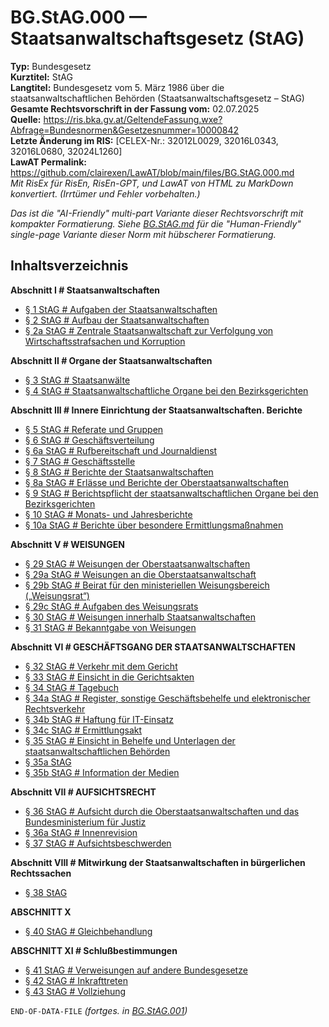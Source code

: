 # BG.StAG.000 — Staatsanwaltschaftsgesetz (StAG)
**Typ:** Bundesgesetz  
**Kurztitel:** StAG  
**Langtitel:** Bundesgesetz vom 5. März 1986 über die staatsanwaltschaftlichen Behörden (Staatsanwaltschaftsgesetz – StAG)  
**Gesamte Rechtsvorschrift in der Fassung vom:** 02.07.2025  
**Quelle:** https://ris.bka.gv.at/GeltendeFassung.wxe?Abfrage=Bundesnormen&Gesetzesnummer=10000842  
**Letzte Änderung im RIS:** [CELEX-Nr.: 32012L0029, 32016L0343, 32016L0680, 32024L1260]  
**LawAT Permalink:** https://github.com/clairexen/LawAT/blob/main/files/BG.StAG.000.md  
*Mit RisEx für RisEn, RisEn-GPT, und LawAT von HTML zu MarkDown konvertiert. (Irrtümer und Fehler vorbehalten.)*

*Das ist die "AI-Friendly" multi-part Variante dieser Rechtsvorschrift mit kompakter Formatierung. Siehe [BG.StAG.md](BG.StAG.md) für die "Human-Friendly" single-page Variante dieser Norm mit hübscherer Formatierung.*

## Inhaltsverzeichnis

**Abschnitt I # Staatsanwaltschaften**  
* [§ 1 StAG # Aufgaben der Staatsanwaltschaften](BG.StAG.001.md#-1-stag--aufgaben-der-staatsanwaltschaften)  
* [§ 2 StAG # Aufbau der Staatsanwaltschaften](BG.StAG.001.md#-2-stag--aufbau-der-staatsanwaltschaften)  
* [§ 2a StAG # Zentrale Staatsanwaltschaft zur Verfolgung von Wirtschaftsstrafsachen und Korruption](BG.StAG.001.md#-2a-stag--zentrale-staatsanwaltschaft-zur-verfolgung-von-wirtschaftsstrafsachen-und-korruption)

**Abschnitt II # Organe der Staatsanwaltschaften**  
* [§ 3 StAG # Staatsanwälte](BG.StAG.001.md#-3-stag--staatsanwälte)  
* [§ 4 StAG # Staatsanwaltschaftliche Organe bei den Bezirksgerichten](BG.StAG.001.md#-4-stag--staatsanwaltschaftliche-organe-bei-den-bezirksgerichten)

**Abschnitt III # Innere Einrichtung der Staatsanwaltschaften. Berichte**  
* [§ 5 StAG # Referate und Gruppen](BG.StAG.001.md#-5-stag--referate-und-gruppen)  
* [§ 6 StAG # Geschäftsverteilung](BG.StAG.001.md#-6-stag--geschäftsverteilung)  
* [§ 6a StAG # Rufbereitschaft und Journaldienst](BG.StAG.001.md#-6a-stag--rufbereitschaft-und-journaldienst)  
* [§ 7 StAG # Geschäftsstelle](BG.StAG.001.md#-7-stag--geschäftsstelle)  
* [§ 8 StAG # Berichte der Staatsanwaltschaften](BG.StAG.001.md#-8-stag--berichte-der-staatsanwaltschaften)  
* [§ 8a StAG # Erlässe und Berichte der Oberstaatsanwaltschaften](BG.StAG.001.md#-8a-stag--erlässe-und-berichte-der-oberstaatsanwaltschaften)  
* [§ 9 StAG # Berichtspflicht der staatsanwaltschaftlichen Organe bei den Bezirksgerichten](BG.StAG.001.md#-9-stag--berichtspflicht-der-staatsanwaltschaftlichen-organe-bei-den-bezirksgerichten)  
* [§ 10 StAG # Monats- und Jahresberichte](BG.StAG.001.md#-10-stag--monats--und-jahresberichte)  
* [§ 10a StAG # Berichte über besondere Ermittlungsmaßnahmen](BG.StAG.001.md#-10a-stag--berichte-über-besondere-ermittlungsmaßnahmen)

**Abschnitt V # WEISUNGEN**  
* [§ 29 StAG # Weisungen der Oberstaatsanwaltschaften](BG.StAG.002.md#-29-stag--weisungen-der-oberstaatsanwaltschaften)  
* [§ 29a StAG # Weisungen an die Oberstaatsanwaltschaft](BG.StAG.002.md#-29a-stag--weisungen-an-die-oberstaatsanwaltschaft)  
* [§ 29b StAG # Beirat für den ministeriellen Weisungsbereich („Weisungsrat“)](BG.StAG.002.md#-29b-stag--beirat-für-den-ministeriellen-weisungsbereich-weisungsrat)  
* [§ 29c StAG # Aufgaben des Weisungsrats](BG.StAG.002.md#-29c-stag--aufgaben-des-weisungsrats)  
* [§ 30 StAG # Weisungen innerhalb Staatsanwaltschaften](BG.StAG.002.md#-30-stag--weisungen-innerhalb-staatsanwaltschaften)  
* [§ 31 StAG # Bekanntgabe von Weisungen](BG.StAG.002.md#-31-stag--bekanntgabe-von-weisungen)

**Abschnitt VI # GESCHÄFTSGANG DER STAATSANWALTSCHAFTEN**  
* [§ 32 StAG # Verkehr mit dem Gericht](BG.StAG.002.md#-32-stag--verkehr-mit-dem-gericht)  
* [§ 33 StAG # Einsicht in die Gerichtsakten](BG.StAG.002.md#-33-stag--einsicht-in-die-gerichtsakten)  
* [§ 34 StAG # Tagebuch](BG.StAG.002.md#-34-stag--tagebuch)  
* [§ 34a StAG # Register, sonstige Geschäftsbehelfe und elektronischer Rechtsverkehr](BG.StAG.002.md#-34a-stag--register-sonstige-geschäftsbehelfe-und-elektronischer-rechtsverkehr)  
* [§ 34b StAG # Haftung für IT-Einsatz](BG.StAG.002.md#-34b-stag--haftung-für-it-einsatz)  
* [§ 34c StAG # Ermittlungsakt](BG.StAG.002.md#-34c-stag--ermittlungsakt)  
* [§ 35 StAG # Einsicht in Behelfe und Unterlagen der staatsanwaltschaftlichen Behörden](BG.StAG.002.md#-35-stag--einsicht-in-behelfe-und-unterlagen-der-staatsanwaltschaftlichen-behörden)  
* [§ 35a StAG](BG.StAG.002.md#-35a-stag)  
* [§ 35b StAG # Information der Medien](BG.StAG.002.md#-35b-stag--information-der-medien)

**Abschnitt VII # AUFSICHTSRECHT**  
* [§ 36 StAG # Aufsicht durch die Oberstaatsanwaltschaften und das Bundesministerium für Justiz](BG.StAG.002.md#-36-stag--aufsicht-durch-die-oberstaatsanwaltschaften-und-das-bundesministerium-für-justiz)  
* [§ 36a StAG # Innenrevision](BG.StAG.002.md#-36a-stag--innenrevision)  
* [§ 37 StAG # Aufsichtsbeschwerden](BG.StAG.002.md#-37-stag--aufsichtsbeschwerden)

**Abschnitt VIII # Mitwirkung der Staatsanwaltschaften in bürgerlichen Rechtssachen**  
* [§ 38 StAG](BG.StAG.002.md#-38-stag)

**ABSCHNITT X**  
* [§ 40 StAG # Gleichbehandlung](BG.StAG.002.md#-40-stag--gleichbehandlung)

**ABSCHNITT XI # Schlußbestimmungen**  
* [§ 41 StAG # Verweisungen auf andere Bundesgesetze](BG.StAG.003.md#-41-stag--verweisungen-auf-andere-bundesgesetze)  
* [§ 42 StAG # Inkrafttreten](BG.StAG.003.md#-42-stag--inkrafttreten)  
* [§ 43 StAG # Vollziehung](BG.StAG.003.md#-43-stag--vollziehung)

`END-OF-DATA-FILE` *(fortges. in [BG.StAG.001](BG.StAG.001.md))*
